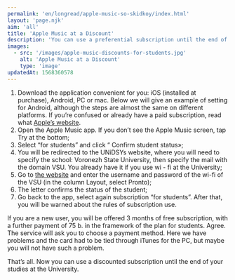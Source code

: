 ```yaml
---
permalink: 'en/longread/apple-music-so-skidkoy/index.html'
layout: 'page.njk'
aim: 'all'
title: 'Apple Music at a Discount'
description: 'You can use a preferential subscription until the end of your studies at the VSU'
images:
  - src: '/images/apple-music-discounts-for-students.jpg'
    alt: 'Apple Music at a Discount'
    type: 'image'
updatedAt: 1568360578
---
```

1. Download the application convenient for you: iOS (installed at purchase), Android, PC or mac. Below we will give an example of setting for Android, although the steps are almost the same on different platforms. If you’re confused or already have a paid subscription, read what [Apple’s website](https://support.apple.com/ru-ru/HT205928).
2. Open the Apple Music app. If you don’t see the Apple Music screen, tap Try at the bottom;
3. Select “for students” and click “ Confirm student status»;
4. You will be redirected to the UNiDSYs website, where you will need to specify the school: Voronezh State University, then specify the mail with the domain VSU. You already have it if you use wi - fi at the University;
5. Go to [the website](https://info.vsu.ru/) and enter the username and password of the wi-fi of the VSU (in the column Layout, select Pronto);
6. The letter confirms the status of the student;
7. Go back to the app, select again subscription “for students”. After that, you will be warned about the rules of subscription use.

If you are a new user, you will be offered 3 months of free subscription, with a further payment of 75 b. in the framework of the plan for students. Agree. The service will ask you to choose a payment method. Here we have problems and the card had to be tied through iTunes for the PC, but maybe you will not have such a problem.

That’s all. Now you can use a discounted subscription until the end of your studies at the University.
